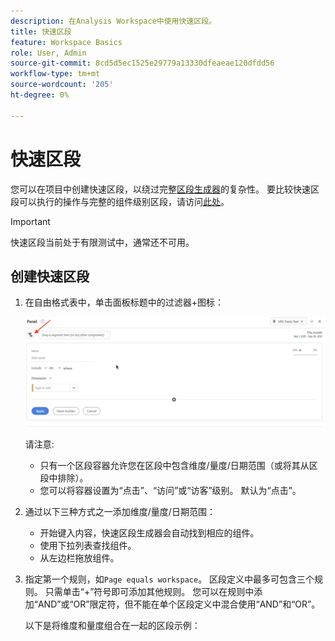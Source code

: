 ```yaml
---
description: 在Analysis Workspace中使用快速区段。
title: 快速区段
feature: Workspace Basics
role: User, Admin
source-git-commit: 8cd5d5ec1525e29779a13330dfeaeae120dfdd56
workflow-type: tm+mt
source-wordcount: '205'
ht-degree: 0%

---
```



# 快速区段

您可以在项目中创建快速区段，以绕过完整[区段生成器](/help/components/segmentation/segmentation-workflow/seg-build.md)的复杂性。 要比较快速区段可以执行的操作与完整的组件级别区段，请访问[此处](/help/analyze/analysis-workspace/components/segments/t-freeform-project-segment.md)。

>[!IMPORTANT]
> 快速区段当前处于有限测试中，通常还不可用。

## 创建快速区段

1. 在自由格式表中，单击面板标题中的过滤器+图标：

   ![](assets/quick-seg1.png)

   请注意:

   - 只有一个区段容器允许您在区段中包含维度/量度/日期范围（或将其从区段中排除）。
   - 您可以将容器设置为“点击”、“访问”或“访客”级别。 默认为“点击”。

1. 通过以下三种方式之一添加维度/量度/日期范围：

   - 开始键入内容，快速区段生成器会自动找到相应的组件。
   - 使用下拉列表查找组件。
   - 从左边栏拖放组件。

1. 指定第一个规则，如`Page equals workspace`。 区段定义中最多可包含三个规则。 只需单击“+”符号即可添加其他规则。 您可以在规则中添加“AND”或“OR”限定符，但不能在单个区段定义中混合使用“AND”和“OR”。

   以下是将维度和量度组合在一起的区段示例：

